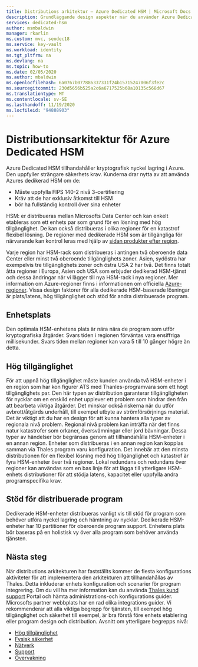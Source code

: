 ```yaml
---
title: Distributions arkitektur – Azure Dedicated HSM | Microsoft Docs
description: Grundläggande design aspekter när du använder Azure Dedicated HSM som en del av en program arkitektur
services: dedicated-hsm
author: msmbaldwin
manager: rkarlin
ms.custom: mvc, seodec18
ms.service: key-vault
ms.workload: identity
ms.tgt_pltfrm: na
ms.devlang: na
ms.topic: how-to
ms.date: 02/05/2020
ms.author: mbaldwin
ms.openlocfilehash: 6a0767b077886337331f24b15715247006f3fe2c
ms.sourcegitcommit: 230d5656b525a2c6a6717525b68a10135c568d67
ms.translationtype: MT
ms.contentlocale: sv-SE
ms.lasthandoff: 11/19/2020
ms.locfileid: "94888903"
---
```

# <a name="azure-dedicated-hsm-deployment-architecture"></a>Distributionsarkitektur för Azure Dedicated HSM

Azure Dedicated HSM tillhandahåller kryptografisk nyckel lagring i Azure. Den uppfyller strängare säkerhets krav. Kunderna drar nytta av att använda Azures dedikerad HSM om de:

* Måste uppfylla FIPS 140-2 nivå 3-certifiering
* Kräv att de har exklusiv åtkomst till HSM
* bör ha fullständig kontroll över sina enheter

HSM: er distribueras mellan Microsofts Data Center och kan enkelt etableras som ett enhets par som grund för en lösning med hög tillgänglighet. De kan också distribueras i olika regioner för en katastrof flexibel lösning. De regioner med dedikerade HSM som är tillgängliga för närvarande kan kontrol leras med hjälp av [sidan produkter efter region](https://azure.microsoft.com/global-infrastructure/services/?products=azure-dedicated-hsm). 

Varje region har HSM-rack som distribueras i antingen två oberoende data Center eller minst två oberoende tillgänglighets zoner. Asien, sydöstra har exempelvis tre tillgänglighets zoner och östra USA 2 har två. Det finns totalt åtta regioner i Europa, Asien och USA som erbjuder dedikerad HSM-tjänst och dessa ändringar när vi lägger till nya HSM-rack i nya regioner. Mer information om Azure-regioner finns i informationen om officiella  [Azure-regioner](https://azure.microsoft.com/global-infrastructure/regions/).
Vissa design faktorer för alla dedikerade HSM-baserade lösningar är plats/latens, hög tillgänglighet och stöd för andra distribuerade program.

## <a name="device-location"></a>Enhetsplats

Den optimala HSM-enhetens plats är nära nära de program som utför kryptografiska åtgärder. Svars tiden i regionen förväntas vara ensiffriga millisekunder. Svars tiden mellan regioner kan vara 5 till 10 gånger högre än detta.

## <a name="high-availability"></a>Hög tillgänglighet

För att uppnå hög tillgänglighet måste kunden använda två HSM-enheter i en region som har kon figurer ATS med Thanles-programvara som ett högt tillgänglighets par. Den här typen av distribution garanterar tillgängligheten för nycklar om en enskild enhet upplever ett problem som hindrar den från att bearbeta viktiga åtgärder. Det minskar också riskerna när du utför avbrott/åtgärds underhåll, till exempel utbyte av strömförsörjnings material. Det är viktigt att du har en design för att kunna hantera alla typer av regionala nivå problem. Regional nivå problem kan inträffa när det finns natur katastrofer som orkaner, översvämningar eller jord bävningar. Dessa typer av händelser bör begränsas genom att tillhandahålla HSM-enheter i en annan region. Enheter som distribueras i en annan region kan kopplas samman via Thales program varu konfiguration. Det innebär att den minsta distributionen för en flexibel lösning med hög tillgänglighet och katastrof är fyra HSM-enheter över två regioner. Lokal redundans och redundans över regioner kan användas som en bas linje för att lägga till ytterligare HSM-enhets distributioner för att stödja latens, kapacitet eller uppfylla andra programspecifika krav.

## <a name="distributed-application-support"></a>Stöd för distribuerade program

Dedikerade HSM-enheter distribueras vanligt vis till stöd för program som behöver utföra nyckel lagring och hämtning av nycklar. Dedikerade HSM-enheter har 10 partitioner för oberoende program support. Enhetens plats bör baseras på en holistisk vy över alla program som behöver använda tjänsten.

## <a name="next-steps"></a>Nästa steg

När distributions arkitekturen har fastställts kommer de flesta konfigurations aktiviteter för att implementera den arkitekturen att tillhandahållas av Thales. Detta inkluderar enhets konfiguration och scenarier för program integrering. Om du vill ha mer information kan du använda [Thales kund support](https://supportportal.gemalto.com/csm/) Portal och hämta administrations-och konfigurations guider. Microsofts partner webbplats har en rad olika integrations guider.
Vi rekommenderar att alla viktiga begrepp för tjänsten, till exempel hög tillgänglighet och säkerhet till exempel, är bra förstå före enhets etablering eller program design och distribution.
Avsnitt om ytterligare begrepps nivå:

* [Hög tillgänglighet](high-availability.md)
* [Fysisk säkerhet](physical-security.md)
* [Nätverk](networking.md)
* [Support](supportability.md)
* [Övervakning](monitoring.md)
